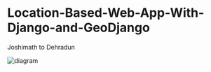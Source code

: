 # Location-Based-Web-App-With-Django-and-GeoDjango
Joshimath to Dehradun 

![diagram](https://github.com/naren-7117/Location-Based-Web-App-With-Django-and-GeoDjango/assets/128035374/0691e714-ff95-4c93-a1dd-2c8903850c07)
